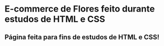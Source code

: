 # E-commerce de Flores feito durante estudos de HTML e CSS
## Página feita para fins de estudos de HTML e CSS!
